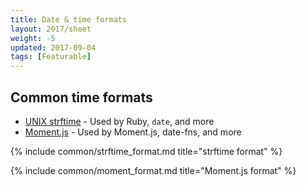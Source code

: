 ```yaml
---
title: Date & time formats
layout: 2017/sheet
weight: -5
updated: 2017-09-04
tags: [Featurable]
---
```


## Common time formats
<!-- {.-one-column} -->

- [UNIX strftime](./strftime) - Used by Ruby, `date`, and more
- [Moment.js](./moment#formatting) - Used by Moment.js, date-fns, and more

{% include common/strftime_format.md title="strftime format" %}

{% include common/moment_format.md title="Moment.js format" %}
